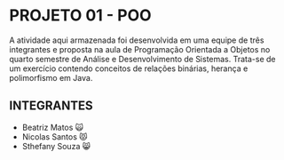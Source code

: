 # PROJETO 01 - POO
A atividade aqui armazenada foi desenvolvida em uma equipe de três integrantes e proposta na aula de Programação Orientada a Objetos no quarto semestre de Análise e Desenvolvimento de Sistemas. Trata-se de um exercício contendo conceitos de relações binárias, herança e polimorfismo em Java.

## INTEGRANTES
- Beatriz Matos 🙀
- Nicolas Santos 😾
- Sthefany Souza 😸
